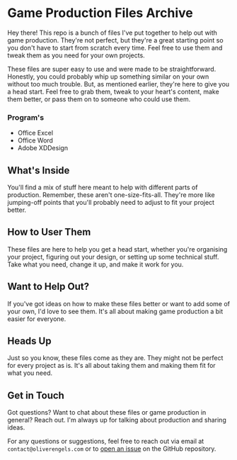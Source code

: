 # Game Production Files Archive
Hey there! This repo is a bunch of files I've put together to help out with game production. They're not perfect, but they're a great starting point so you don't have to start from scratch every time. Feel free to use them and tweak them as you need for your own projects.

These files are super easy to use and were made to be straightforward. Honestly, you could probably whip up something similar on your own without too much trouble. But, as mentioned earlier, they're here to give you a head start. Feel free to grab them, tweak to your heart's content, make them better, or pass them on to someone who could use them.

### Program's
- Office Excel
- Office Word
- Adobe XDDesign

## What's Inside
You'll find a mix of stuff here meant to help with different parts of production. Remember, these aren't one-size-fits-all. They're more like jumping-off points that you'll probably need to adjust to fit your project better.

## How to User Them
These files are here to help you get a head start, whether you're organising your project, figuring out your design, or setting up some technical stuff. Take what you need, change it up, and make it work for you.

## Want to Help Out?
If you've got ideas on how to make these files better or want to add some of your own, I'd love to see them. It's all about making game production a bit easier for everyone.

## Heads Up
Just so you know, these files come as they are. They might not be perfect for every project as is. It's all about taking them and making them fit for what you need.

## Get in Touch
Got questions? Want to chat about these files or game production in general? Reach out. I'm always up for talking about production and sharing ideas.

For any questions or suggestions, feel free to reach out via email at `contact@oliverengels.com` or to [open an issue](https://github.com/OliverEngels/production-files-archive/issues) on the GitHub repository.